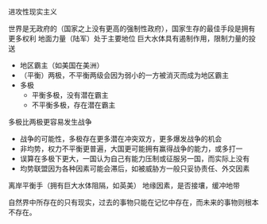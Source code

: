 进攻性现实主义

世界是无政府的（国家之上没有更高的强制性政府），国家生存的最佳手段是拥有更多权利
地面力量（陆军）处于主要地位
巨大水体具有遏制作用，限制力量的投送
- 地区霸主（如美国在美洲）
- （平衡）两极，不平衡两级会因为弱小的一方被消灭而成为地区霸主
- 多极
    - 平衡多极，没有潜在霸主
    - 不平衡多极，存在潜在霸主

多极比两极更容易发生战争
- 战争的可能性，多极存在更多潜在冲突双方，更多爆发战争的机会
- 非均势，权力不平衡更普遍，大国更可能拥有赢得战争的能力，或多打一
- 误算在多极下更大，一国认为自己有能力压制或征服另一国，而实际上没有
- 均势联盟因为各种因素可能会滞后，如被威胁方一般只妥协责任、外交因素

离岸平衡手（拥有巨大水体阻隔，如英美）
地缘因素，是否接壤，缓冲地带


自然界中所存在的只有现实，过去的事物只能在记忆中存在，而未来的事物则根本不存在。
